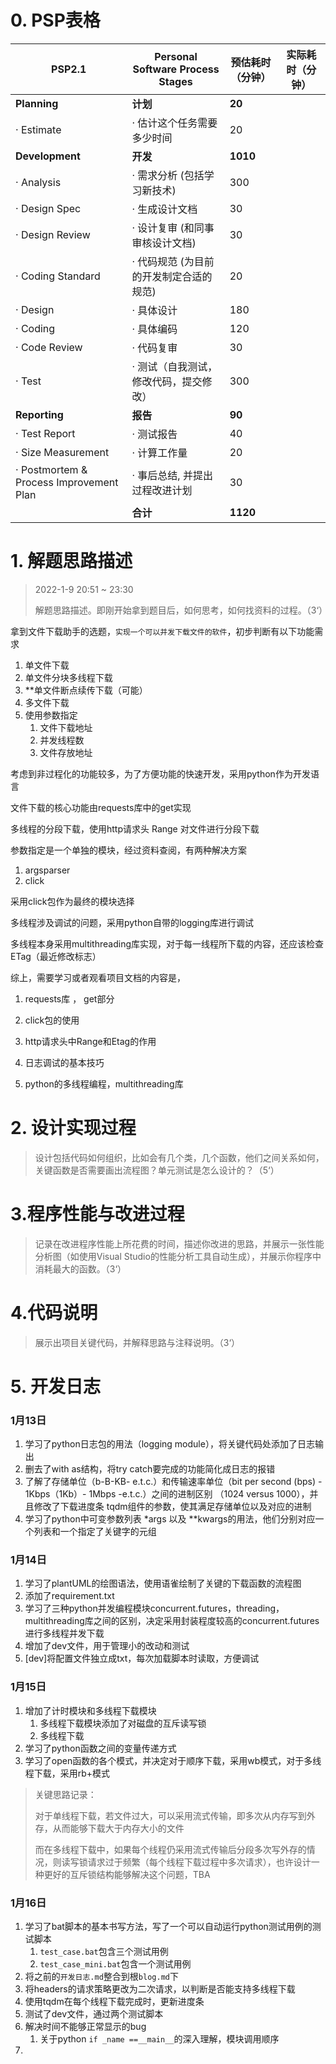# 0. PSP表格

| PSP2.1                                  | Personal Software Process Stages        | 预估耗时（分钟） | 实际耗时（分钟） |
| --------------------------------------- | --------------------------------------- | ---------------- | ---------------- |
| **Planning**                            | **计划**                                | **20**           |                  |
| · Estimate                              | · 估计这个任务需要多少时间              | 20               |                  |
| **Development**                         | **开发**                                | **1010**         |                  |
| · Analysis                              | · 需求分析 (包括学习新技术)             | 300              |                  |
| · Design Spec                           | · 生成设计文档                          | 30               |                  |
| · Design Review                         | · 设计复审 (和同事审核设计文档)         | 30               |                  |
| · Coding Standard                       | · 代码规范 (为目前的开发制定合适的规范) | 20               |                  |
| · Design                                | · 具体设计                              | 180              |                  |
| · Coding                                | · 具体编码                              | 120              |                  |
| · Code Review                           | · 代码复审                              | 30               |                  |
| · Test                                  | · 测试（自我测试，修改代码，提交修改）  | 300              |                  |
| **Reporting**                           | **报告**                                | **90**           |                  |
| · Test Report                           | · 测试报告                              | 40               |                  |
| · Size Measurement                      | · 计算工作量                            | 20               |                  |
| · Postmortem & Process Improvement Plan | · 事后总结, 并提出过程改进计划          | 30               |                  |
|                                         | **合计**                                | **1120**         |                  |

# 1. 解题思路描述

> 2022-1-9 20:51 ~ 23:30
>
> 解题思路描述。即刚开始拿到题目后，如何思考，如何找资料的过程。（3‘）

拿到文件下载助手的选题，`实现一个可以并发下载文件的软件`，初步判断有以下功能需求

1. 单文件下载
2. 单文件分块多线程下载
3. **单文件断点续传下载（可能）
4. 多文件下载
5. 使用参数指定
   1. 文件下载地址
   2. 并发线程数
   3. 文件存放地址

考虑到非过程化的功能较多，为了方便功能的快速开发，采用python作为开发语言

文件下载的核心功能由requests库中的get实现

多线程的分段下载，使用http请求头 Range 对文件进行分段下载

参数指定是一个单独的模块，经过资料查阅，有两种解决方案

1. argsparser
2. click

采用click包作为最终的模块选择

多线程涉及调试的问题，采用python自带的logging库进行调试

多线程本身采用multithreading库实现，对于每一线程所下载的内容，还应该检查ETag（最近修改标志）



综上，需要学习或者观看项目文档的内容是，

1. requests库 ， get部分

2. click包的使用

3. http请求头中Range和Etag的作用

4. 日志调试的基本技巧

5. python的多线程编程，multithreading库

   







# 2. 设计实现过程

> 设计包括代码如何组织，比如会有几个类，几个函数，他们之间关系如何，关键函数是否需要画出流程图？单元测试是怎么设计的？（5‘）





# 3.程序性能与改进过程

> 记录在改进程序性能上所花费的时间，描述你改进的思路，并展示一张性能分析图（如使用Visual Studio的性能分析工具自动生成），并展示你程序中消耗最大的函数。（3‘）

# 4.代码说明

> 展示出项目关键代码，并解释思路与注释说明。（3‘）



# 5. 开发日志

### 1月13日

1. 学习了python日志包的用法（logging module），将关键代码处添加了日志输出
2. 删去了with as结构，将try catch要完成的功能简化成日志的报错
3. 了解了存储单位（b-B-KB- e.t.c.）和传输速率单位（bit per second (bps) - 1Kbps（1Kb）- 1Mbps -e.t.c.）之间的进制区别 （1024 versus 1000），并且修改了下载进度条 tqdm组件的参数，使其满足存储单位以及对应的进制
4. 学习了python中可变参数列表 *args 以及 **kwargs的用法，他们分别对应一个列表和一个指定了关键字的元组

### 1月14日

1. 学习了plantUML的绘图语法，使用语雀绘制了关键的下载函数的流程图
2. 添加了requirement.txt
3. 学习了三种python并发编程模块concurrent.futures，threading，multithreading库之间的区别，决定采用封装程度较高的concurrent.futures进行多线程并发下载
4. 增加了dev文件，用于管理小的改动和测试
5. [dev]将配置文件独立成txt，每次加载脚本时读取，方便调试

### 1月15日

1. 增加了计时模块和多线程下载模块
   1. 多线程下载模块添加了对磁盘的互斥读写锁
   2. 多线程下载
2. 学习了python函数之间的变量传递方式
3. 学习了open函数的各个模式，并决定对于顺序下载，采用wb模式，对于多线程下载，采用rb+模式



> 关键思路记录：
>
> ​	对于单线程下载，若文件过大，可以采用流式传输，即多次从内存写到外存，从而能够下载大于内存大小的文件
>
> ​	而在多线程下载中，如果每个线程仍采用流式传输后分段多次写外存的情况，则读写锁请求过于频繁（每个线程下载过程中多次请求），也许设计一种更好的互斥锁结构能够解决这个问题，TBA

### 1月16日

1. 学习了bat脚本的基本书写方法，写了一个可以自动运行python测试用例的测试脚本
   1. `test_case.bat`包含三个测试用例
   2. `test_case_mini.bat`包含一个测试用例
2. 将之前的`开发日志.md`整合到根`blog.md`下
3. 将headers的请求策略更改为二次请求，以判断是否能支持多线程下载
4. 使用tqdm在每个线程下载完成时，更新进度条       
5. 测试了dev文件，通过两个测试脚本       
6. 解决时间不能够正常显示的bug
   1. 关于python `if _name ==__main__`的深入理解，模块调用顺序
7. ​                                                 